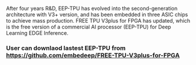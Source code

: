 After four years R&D, EEP-TPU has evolved into the second-generation architecture with V3+ version, and has been embedded in three ASIC chips to achieve mass production. FREE TPU V3plus for FPGA has updated, which is the free version of a commercial AI processor (EEP-TPU) for Deep Learning EDGE Inference. 
### User can downlaod lastest EEP-TPU from https://github.com/embedeep/FREE-TPU-V3plus-for-FPGA
